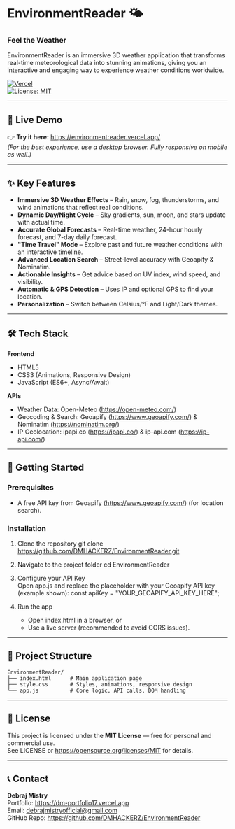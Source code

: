 # EnvironmentReader 🌤️
### Feel the Weather
EnvironmentReader is an immersive 3D weather application that transforms real-time meteorological data into stunning animations, giving you an interactive and engaging way to experience weather conditions worldwide.

[![Vercel](https://therealsujitk-vercel-badge.vercel.app/?app=environment-reader)](https://environmentreader.vercel.app/)  
[![License: MIT](https://img.shields.io/badge/License-MIT-yellow.svg)](https://opensource.org/licenses/MIT)

---

## 📍 Live Demo
👉 **Try it here:** https://environmentreader.vercel.app/  
*(For the best experience, use a desktop browser. Fully responsive on mobile as well.)*

---

## ✨ Key Features
- **Immersive 3D Weather Effects** – Rain, snow, fog, thunderstorms, and wind animations that reflect real conditions.
- **Dynamic Day/Night Cycle** – Sky gradients, sun, moon, and stars update with actual time.
- **Accurate Global Forecasts** – Real-time weather, 24-hour hourly forecast, and 7-day daily forecast.
- **"Time Travel" Mode** – Explore past and future weather conditions with an interactive timeline.
- **Advanced Location Search** – Street-level accuracy with Geoapify & Nominatim.
- **Actionable Insights** – Get advice based on UV index, wind speed, and visibility.
- **Automatic & GPS Detection** – Uses IP and optional GPS to find your location.
- **Personalization** – Switch between Celsius/°F and Light/Dark themes.

---

## 🛠️ Tech Stack
**Frontend**  
- HTML5  
- CSS3 (Animations, Responsive Design)  
- JavaScript (ES6+, Async/Await)

**APIs**  
- Weather Data: Open-Meteo (https://open-meteo.com/)  
- Geocoding & Search: Geoapify (https://www.geoapify.com/) & Nominatim (https://nominatim.org/)  
- IP Geolocation: ipapi.co (https://ipapi.co/) & ip-api.com (https://ip-api.com/)

---

## 🚀 Getting Started
### Prerequisites
- A free API key from Geoapify (https://www.geoapify.com/) (for location search).

### Installation
1. Clone the repository
    git clone https://github.com/DMHACKERZ/EnvironmentReader.git

2. Navigate to the project folder
    cd EnvironmentReader

3. Configure your API Key  
   Open app.js and replace the placeholder with your Geoapify API key (example shown):
    const apiKey = "YOUR_GEOAPIFY_API_KEY_HERE";

4. Run the app  
   - Open index.html in a browser, or  
   - Use a live server (recommended to avoid CORS issues).

---

## 📂 Project Structure
    EnvironmentReader/
    ├── index.html      # Main application page
    ├── style.css       # Styles, animations, responsive design
    └── app.js          # Core logic, API calls, DOM handling

---

## 📜 License
This project is licensed under the **MIT License** — free for personal and commercial use.  
See LICENSE or https://opensource.org/licenses/MIT for details.

---

## 📞 Contact
**Debraj Mistry**  
Portfolio: https://dm-portfolio17.vercel.app  
Email: debrajmistryofficial@gmail.com  
GitHub Repo: https://github.com/DMHACKERZ/EnvironmentReader
